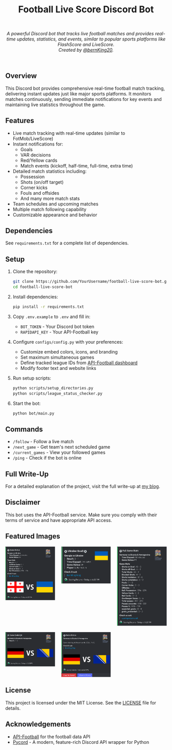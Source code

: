 <div align="center">
  <h1>Football Live Score Discord Bot</h1>
  <br/>
  
  <p><i>A powerful Discord bot that tracks live football matches and provides real-time updates, statistics, and events, similar to popular sports platforms like FlashScore and LiveScore. <br/>Created by <a href="https://x.com/bernKing20">@bernKing20</a>.</i></p>
  <br />
</div>

## Overview

This Discord bot provides comprehensive real-time football match tracking, delivering instant updates just like major sports platforms. It monitors matches continuously, sending immediate notifications for key events and maintaining live statistics throughout the game.

## Features
- Live match tracking with real-time updates (similar to FotMob/LiveScore)
- Instant notifications for:
  - Goals
  - VAR decisions
  - Red/Yellow cards
  - Match events (kickoff, half-time, full-time, extra time)
- Detailed match statistics including:
  - Possession
  - Shots (on/off target)
  - Corner kicks
  - Fouls and offsides
  - And many more match stats
- Team schedules and upcoming matches
- Multiple match following capability
- Customizable appearance and behavior

## Dependencies
See `requirements.txt` for a complete list of dependencies.

## Setup
1. Clone the repository:
   ```bash
   git clone https://github.com/YourUsername/football-live-score-bot.git
   cd football-live-score-bot
   ```

2. Install dependencies:
   ```bash
   pip install -r requirements.txt
   ```

3. Copy `.env.example` to `.env` and fill in:
   - `BOT_TOKEN` - Your Discord bot token
   - `RAPIDAPI_KEY` - Your API-Football key

4. Configure `configs/config.py` with your preferences:
   - Customize embed colors, icons, and branding
   - Set maximum simultaneous games
   - Define tracked league IDs from [API-Football dashboard](https://dashboard.api-football.com/soccer/ids)
   - Modify footer text and website links

5. Run setup scripts:
   ```bash
   python scripts/setup_directories.py
   python scripts/league_status_checker.py
   ```

6. Start the bot:
   ```bash
   python bot/main.py
   ```

## Commands
- `/follow` - Follow a live match
- `/next_game` - Get team's next scheduled game
- `/current_games` - View your followed games
- `/ping` - Check if the bot is online

## Full Write-Up
For a detailed explanation of the project, visit the full write-up at [my blog](https://bernking.xyz/projects/football-bot).

## Disclaimer
This bot uses the API-Football service. Make sure you comply with their terms of service and have appropriate API access.

## Featured Images

<div align="center" style="display: grid; grid-template-columns: repeat(3, 1fr); gap: 20px; margin: 20px 0;">
  <img src="assets/images/bot1.png" alt="Bot Preview 1" style="width: 100%; max-width: 400px;"/>
  <img src="assets/images/bot2.png" alt="Bot Preview 2" style="width: 100%; max-width: 400px;"/>
  <img src="assets/images/bot3.png" alt="Bot Preview 3" style="width: 100%; max-width: 400px;"/>
  <img src="assets/images/bot4.png" alt="Bot Preview 4" style="width: 100%; max-width: 400px;"/>
  <img src="assets/images/bot5.png" alt="Bot Preview 5" style="width: 100%; max-width: 400px;"/>
</div>

## License
This project is licensed under the MIT License. See the [LICENSE](LICENSE) file for details.

## Acknowledgements
- [API-Football](https://www.api-football.com/) for the football data API
- [Pycord](https://github.com/Pycord-Development/pycord) - A modern, feature-rich Discord API wrapper for Python
